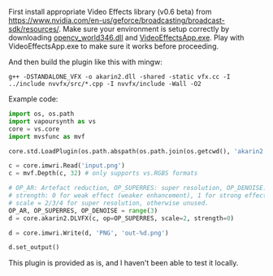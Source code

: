 First install appropriate Video Effects library (v0.6 beta) from https://www.nvidia.com/en-us/geforce/broadcasting/broadcast-sdk/resources/.
Make sure your environment is setup correctly by downloading
[opencv_world346.dll](https://github.com/NVIDIA/MAXINE-VFX-SDK/blob/master/samples/external/opencv/bin/opencv_world346.dll) and
[VideoEffectsApp.exe](https://github.com/NVIDIA/MAXINE-VFX-SDK/blob/master/samples/VideoEffectsApp/VideoEffectsApp.exe).
Play with VideoEffectsApp.exe to make sure it works before proceeding.

And then build the plugin like this with mingw:
```
g++ -DSTANDALONE_VFX -o akarin2.dll -shared -static vfx.cc -I ../include nvvfx/src/*.cpp -I nvvfx/include -Wall -O2
```

Example code:
```python
import os, os.path
import vapoursynth as vs
core = vs.core
import mvsfunc as mvf

core.std.LoadPlugin(os.path.abspath(os.path.join(os.getcwd(), 'akarin2.dll')))

c = core.imwri.Read('input.png')
c = mvf.Depth(c, 32) # only supports vs.RGBS formats

# OP_AR: Artefact reduction, OP_SUPERRES: super resolution, OP_DENOISE: denoise.
# strength: 0 for weak effect (weaker enhancement), 1 for strong effect (enhancement).
# scale = 2/3/4 for super resolution, otherwise unused.
OP_AR, OP_SUPERRES, OP_DENOISE = range(3)
d = core.akarin2.DLVFX(c, op=OP_SUPERRES, scale=2, strength=0)

d = core.imwri.Write(d, 'PNG', 'out-%d.png')

d.set_output()
```

This plugin is provided as is, and I haven't been able to test it locally.
